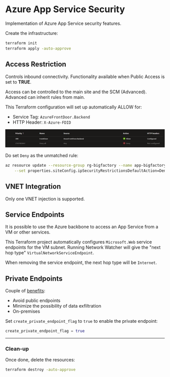 # Azure App Service Security

Implementation of Azure App Service security features.

Create the infrastructure:

```sh
terraform init
terraform apply -auto-approve
```

## Access Restriction

Controls inbound connectivity. Functionality available when Public Access is set to **TRUE**.

Access can be controlled to the main site and the SCM (Advanced). Advanced can inherit rules from main.

This Terraform configuration will set up automatically ALLOW for:

- Service Tag: `AzureFrontDoor.Backend`
- HTTP Header: `X-Azure-FDID`

<img src=".assets/appservice-rules.png" />

Do set `Deny` as the unmatched rule:

```sh
az resource update --resource-group rg-bigfactory --name app-bigfactory --resource-type "Microsoft.Web/sites" \
    --set properties.siteConfig.ipSecurityRestrictionsDefaultAction=Deny
```

## VNET Integration

Only one VNET injection is supported.

## Service Endpoints

It is possible to use the Azure backbone to access an App Service from a VM or other services.

This Terraform project automatically configures `Microsoft.Web` service endpoints for the VM subnet. Running Network Watcher will give the "next hop type" `VirtualNetworkServiceEndpoint`.

When removing the service endpoint, the next hop type will be `Internet`.

## Private Endpoints

Couple of [benefits][1]:

- Avoid public endpoints
- Minimize the possibility of data exfiltration
- On-premises


Set `create_private_endpoint_flag` to `true` to enable the private endpoint:

```terraform
create_private_endpoint_flag = true
```

---

### Clean-up

Once done, delete the resources:

```sh
terraform destroy -auto-approve
```

[1]: https://learn.microsoft.com/en-us/azure/private-link/private-link-overview
